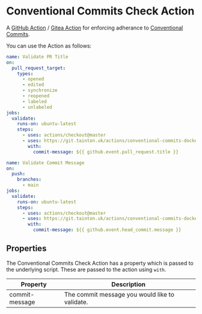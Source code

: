 # Conventional Commits Check Action

A [GitHub Action](https://github.com/features/actions) / [Gitea Action](https://docs.gitea.com/usage/actions/overview) for enforcing adherance to [Conventional Commits](https://pypi.org/project/conventional-pre-commit/).

You can use the Action as follows:

```yaml
name: Validate PR Title
on:
  pull_request_target:
    types:
      - opened
      - edited
      - synchronize
      - reopened
      - labeled
      - unlabeled
jobs:
  validate:
    runs-on: ubuntu-latest
    steps:
      - uses: actions/checkout@master
      - uses: https://git.tainton.uk/actions/conventional-commits-docker-actiom@v1
        with:
          commit-message: ${{ github.event.pull_request.title }}
```

```yaml
name: Validate Commit Message
on:
  push:
    branches:
      - main
jobs:
  validate:
    runs-on: ubuntu-latest
    steps:
      - uses: actions/checkout@master
      - uses: https://git.tainton.uk/actions/conventional-commits-docker-actiom@v1
        with:
          commit-message: ${{ github.event.head_commit.message }}
```

## Properties

The Conventional Commits Check Action has a property which is passed to the underlying script. These are passed to the action using `with`.

| Property       | Description                                    |
| -------------- | ---------------------------------------------- |
| commit-message | The commit message you would like to validate. |
